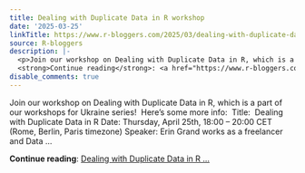 ```yaml
---
title: Dealing with Duplicate Data in R workshop
date: '2025-03-25'
linkTitle: https://www.r-bloggers.com/2025/03/dealing-with-duplicate-data-in-r-workshop/
source: R-bloggers
description: |-
  <p>Join our workshop on Dealing with Duplicate Data in R, which is a part of our workshops for Ukraine series!  Here’s some more info:  Title:  Dealing with Duplicate Data in R Date: Thursday, April 25th, 18:00 – 20:00 CET (Rome, Berlin, Paris timezone) Speaker: Erin Grand works as a freelancer and Data ...</p>
  <strong>Continue reading</strong>: <a href="https://www.r-bloggers.com/2025/03/dealing-with-duplicate-data-in-r-workshop/">Dealing with Duplicate Data in R ...
disable_comments: true
---
```

<p>Join our workshop on Dealing with Duplicate Data in R, which is a part of our workshops for Ukraine series!  Here’s some more info:  Title:  Dealing with Duplicate Data in R Date: Thursday, April 25th, 18:00 – 20:00 CET (Rome, Berlin, Paris timezone) Speaker: Erin Grand works as a freelancer and Data ...</p>
<strong>Continue reading</strong>: <a href="https://www.r-bloggers.com/2025/03/dealing-with-duplicate-data-in-r-workshop/">Dealing with Duplicate Data in R ...